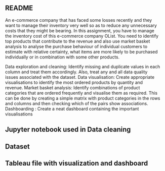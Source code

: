 ## README

An e-commerce company that has faced some losses recently and they want to manage their inventory very well so as to reduce any unnecessary costs that they might be bearing. In this assignment, you have to manage the inventory cost of this e-commerce company OList. You need to identify top products that contribute to the revenue and also use market basket analysis to analyse the purchase behaviour of individual customers to estimate with relative certainty, what items are more likely to be purchased individually or in combination with some other products.

Data exploration and cleaning: Identify missing and duplicate values in each column and treat them accordingly. Also, treat any and all data quality issues associated with the dataset.
Data visualisation: Create appropriate visualisations to identify the most ordered products by quantity and revenue.
Market basket analysis: Identify combinations of product categories that are ordered frequently and visualise them as required. This can be done by creating a simple matrix with product categories in the rows and columns and then checking which of the pairs show associations.
Dashboarding : Create a neat dashboard containing the important visualisations 

## Jupyter notebook used in Data cleaning


## Dataset


## Tableau file with visualization and dashboard

